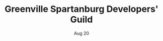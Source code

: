 ﻿---
title: Greenville Spartanburg Developers' Guild
date: Aug 20
link: https://www.meetup.com/Greenville-Spartanburg-Developers-Guild/events/263194016/
description: React Native and Progressive Web Apps are 2 ways to build applications that behave like native apps on a mobile device. This month we will have a double-header.
---